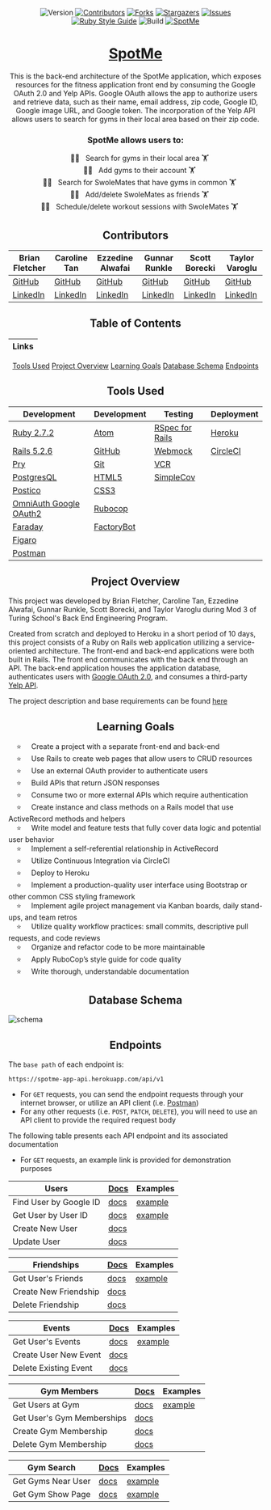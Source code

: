 <div align="center">

![Version][version-badge]
[![Contributors][contributors-badge]][contributors-url]
[![Forks][forks-badge]][forks-url]
[![Stargazers][stars-badge]][stars-url]
[![Issues][issues-badge]][issues-url]
[![Ruby Style Guide][rubocop-badge]][rubocop-url]
![Build][build-badge]
[![SpotMe][front-end-badge]][front-end-url]

# [SpotMe](https://spotme-app.herokuapp.com/)

This is the back-end architecture of the SpotMe application, which exposes resources for the fitness application front end by consuming the Google OAuth 2.0 and Yelp APIs. Google OAuth allows the app to authorize users and retrieve data, such as their name, email address, zip code, Google ID, Google image URL, and Google token. The incorporation of the Yelp API allows users to search for gyms in their local area based on their zip code.

### SpotMe allows users to:<br>
&nbsp; &nbsp; 🏋🏽 &nbsp; Search for gyms in their local area 🏋 <br>
&nbsp; &nbsp; 🏋🏽 &nbsp; Add gyms to their account 🏋 <br>
&nbsp; &nbsp; 🏋🏽 &nbsp; Search for SwoleMates that have gyms in common 🏋 <br>
&nbsp; &nbsp; 🏋🏽 &nbsp; Add/delete SwoleMates as friends 🏋 <br>
&nbsp; &nbsp; 🏋🏽 &nbsp; Schedule/delete workout sessions with SwoleMates 🏋 <br>


## Contributors

|Brian Fletcher|Caroline Tan|Ezzedine Alwafai|Gunnar Runkle|Scott Borecki|Taylor Varoglu
|--- |--- |--- |--- |--- |--- |
|[GitHub](https://github.com/bfl3tch)|[GitHub](https://github.com/carolinectan)|[GitHub](https://github.com/ealwafai)|[GitHub](https://github.com/gunnarrunner)|[GitHub](https://github.com/Scott-Borecki)|[GitHub](https://github.com/tvaroglu)
|[LinkedIn](https://www.linkedin.com/in/bfl3tch/)|[LinkedIn](https://www.linkedin.com/in/carolinectan/)|[LinkedIn](https://www.linkedin.com/in/ezzedine-alwafai/)|[LinkedIn](https://www.linkedin.com/in/gunnar-runkle/)|[LinkedIn](https://www.linkedin.com/in/scott-borecki/)|[LinkedIn](https://www.linkedin.com/in/taylorvaroglu/)


## Table of Contents
|Links
|--- |
[Tools Used](#tools-used)
[Project Overview](#project-overview)
[Learning Goals](#learning-goals)
[Database Schema](#database-schema)
[Endpoints](#endpoints)


## Tools Used

|Development|Development|Testing|Deployment
|--- |--- |--- |--- |
|[Ruby 2.7.2](https://www.ruby-lang.org/en/downloads/)|[Atom](https://atom.io/)|[RSpec for Rails](https://github.com/rspec/rspec-rails)|[Heroku](http://virtual-watch-party.herokuapp.com)|
|[Rails 5.2.6](https://rubygems.org/gems/rails/versions/5.2.6)|[GitHub](https://desktop.github.com/)|[Webmock](https://github.com/bblimke/webmock)|[CircleCI](https://circleci.com/)|
|[Pry](https://rubygems.org/gems/pry/versions/0.10.3)|[Git](https://git-scm.com/book/en/v2/Getting-Started-First-Time-Git-Setup)|[VCR](https://github.com/vcr/vcr)|
|[PostgresQL](https://www.postgresql.org/)|[HTML5](https://developer.mozilla.org/en-US/docs/Web/HTML)|[SimpleCov](https://rubygems.org/gems/simplecov/versions/0.12.0)|
|[Postico](https://eggerapps.at/postico/)|[CSS3](https://developer.mozilla.org/en-US/docs/Web/CSS)|
|[OmniAuth Google OAuth2](https://github.com/zquestz/omniauth-google-oauth2)|[Rubocop](https://rubygems.org/gems/rubocop/versions/0.39.0)|
|[Faraday](https://github.com/lostisland/faraday)|[FactoryBot](https://github.com/thoughtbot/factory_bot)|
|[Figaro](https://github.com/laserlemon/figaro)||
|[Postman](https://www.postman.com/product/rest-client/)|

</div>

<div align="center">

## Project Overview

</div>

This project was developed by Brian Fletcher, Caroline Tan, Ezzedine Alwafai, Gunnar Runkle, Scott Borecki, and Taylor Varoglu during Mod 3 of Turing School's Back End Engineering Program.  

Created from scratch and deployed to Heroku in a short period of 10 days, this project consists of a Ruby on Rails web application utilizing a service-oriented architecture.  The front-end and back-end applications were both built in Rails. The front end communicates with the back end through an API. The back-end application houses the application database, authenticates users with [Google OAuth 2.0](https://developers.google.com/identity/protocols/oauth2), and consumes a third-party [Yelp API](https://www.yelp.com/developers).

The project description and base requirements can be found [here][consultancy-home]

<div align="center">

## Learning Goals

</div>

&nbsp; &nbsp; ⭐ &nbsp; &nbsp; Create a project with a separate front-end and back-end<br>
&nbsp; &nbsp; ⭐ &nbsp; &nbsp; Use Rails to create web pages that allow users to CRUD resources<br>
&nbsp; &nbsp; ⭐ &nbsp; &nbsp; Use an external OAuth provider to authenticate users<br>
&nbsp; &nbsp; ⭐ &nbsp; &nbsp; Build APIs that return JSON responses<br>
&nbsp; &nbsp; ⭐ &nbsp; &nbsp; Consume two or more external APIs which require authentication<br>
&nbsp; &nbsp; ⭐ &nbsp; &nbsp; Create instance and class methods on a Rails model that use ActiveRecord methods and helpers<br>
&nbsp; &nbsp; ⭐ &nbsp; &nbsp; Write model and feature tests that fully cover data logic and potential user behavior<br>
&nbsp; &nbsp; ⭐ &nbsp; &nbsp; Implement a self-referential relationship in ActiveRecord<br>
&nbsp; &nbsp; ⭐ &nbsp; &nbsp; Utilize Continuous Integration via CircleCI<br>
&nbsp; &nbsp; ⭐ &nbsp; &nbsp; Deploy to Heroku<br>
&nbsp; &nbsp; ⭐ &nbsp; &nbsp; Implement a production-quality user interface using Bootstrap or other common CSS styling framework<br>
&nbsp; &nbsp; ⭐ &nbsp; &nbsp; Implement agile project management via Kanban boards, daily stand-ups, and team retros<br>
&nbsp; &nbsp; ⭐ &nbsp; &nbsp; Utilize quality workflow practices: small commits, descriptive pull requests, and code reviews<br>
&nbsp; &nbsp; ⭐ &nbsp; &nbsp; Organize and refactor code to be more maintainable<br>
&nbsp; &nbsp; ⭐ &nbsp; &nbsp; Apply RuboCop’s style guide for code quality<br>
&nbsp; &nbsp; ⭐ &nbsp; &nbsp; Write thorough, understandable documentation<br>

<div align="center">

## Database Schema

</div>

![schema](https://user-images.githubusercontent.com/58891447/134605631-b3d29050-7a44-46d4-8676-a746f7f258e1.jpeg)

<div align="center">

## Endpoints

</div>

The `base path` of each endpoint is:

```
https://spotme-app-api.herokuapp.com/api/v1
```

- For `GET` requests, you can send the endpoint requests through your internet browser, or utilize an API client (i.e. [Postman][postman-url])
- For any other requests (i.e. `POST`, `PATCH`, `DELETE`), you will need to use an API client to provide the required request body


The following table presents each API endpoint and its associated documentation
- For `GET` requests, an example link is provided for demonstration purposes  

**Users**                  | [Docs](/docs/users.md) | Examples
---------------------------|------------------------------------------|--------
Find User by Google ID     | [docs](/docs/users.md#find-user)          | [example](https://spotme-app-api.herokuapp.com/api/v1/users/find?google_id=atcsd36zl1b150p2m38wp)
Get User by User ID        | [docs](/docs/users.md#get-user)          | [example](https://spotme-app-api.herokuapp.com/api/v1/users/1)
Create New User            | [docs](/docs/users.md#create-new-user)   |
Update User                | [docs](/docs/users.md#update-user)       |

**Friendships**            | [Docs](/docs/friendships.md) | Examples
---------------------------|------------------------------------------|--------
Get User's Friends         | [docs](/docs/friendships.md#get-users-friends) | [example](https://spotme-app-api.herokuapp.com/api/v1/users/1/friendships)
Create New Friendship      | [docs](/docs/friendships.md#create-new-friendship)
Delete Friendship          | [docs](/docs/friendships.md#delete-friendship)

**Events**                 | [Docs](/docs/events.md) | Examples
---------------------------|------------------------------------------|--------
Get User's Events          | [docs](/docs/events.md#get-user-events)  | [example](https://spotme-app-api.herokuapp.com/api/v1/users/1/events)
Create User New Event      | [docs](/docs/events.md#create-new-event) |
Delete Existing Event      | [docs](/docs/events.md#delete-existing-event) |

**Gym Members**            | [Docs](/docs/gym_memberships.md) | Examples
---------------------------|------------------------------------------|--------
Get Users at Gym | [docs](/docs/gym_memberships.md#get-users-at-gym) | [example](https://spotme-app-api.herokuapp.com/api/v1/users/1/gym_members?yelp_gym_id=lex65fkcol5gfq89rymmd2)
Get User's Gym Memberships | [docs](/docs/gym_memberships.md#get-users-gym-memberships)
Create Gym Membership      | [docs](/docs/gym_memberships.md#create-gym-membership)
Delete Gym Membership      | [docs](/docs/gym_memberships.md#delete-gym-membership)


**Gym Search**             | [Docs](/docs/gym_search.md) | Examples
---------------------------|------------------------------------------|--------
Get Gyms Near User         | [docs](/docs/gym_search.md#find-gyms) | [example](https://spotme-app-api.herokuapp.com/api/v1/gym_search?zip_code=80302)
Get Gym Show Page          | [docs](/docs/gym_search.md#view-gym) | [example](https://spotme-app-api.herokuapp.com/api/v1/gym_search/c4bIf9XLgG1-CGuPl_QgWw)


<!-- Top Level Badges and Links -->
[rubocop-badge]: https://img.shields.io/badge/code_style-rubocop-brightgreen.svg?style=flat-square
[rubocop-url]: https://github.com/rubocop/rubocop
[version-badge]: https://img.shields.io/badge/API_version-V1-or.svg?&style=flat-square&logoColor=white
[contributors-badge]: https://img.shields.io/github/contributors/tvaroglu/spot_me_backend.svg?style=flat-square
[contributors-url]: https://github.com/tvaroglu/spot_me_backend/graphs/contributors
[forks-badge]: https://img.shields.io/github/forks/tvaroglu/spot_me_backend.svg?style=flat-square
[forks-url]: https://github.com/tvaroglu/spot_me_backend/network/members
[stars-badge]: https://img.shields.io/github/stars/tvaroglu/spot_me_backend.svg?style=flat-square
[stars-url]: https://github.com/tvaroglu/spot_me_backend/stargazers
[issues-badge]: https://img.shields.io/github/issues/tvaroglu/spot_me_backend.svg?style=flat-square
[issues-url]: https://github.com/tvaroglu/spot_me_backend/issues
[build-badge]: https://img.shields.io/circleci/build/github/tvaroglu/spot_me_backend?style=flat-square
[front-end-badge]: https://img.shields.io/static/v1?style=flat-square&label=SpotMe&message=Front+End+Repo&color=9cf
[front-end-url]: https://github.com/tvaroglu/spot_me_frontend

<!-- Links -->
[Repository]: https://github.com/tvaroglu/spot_me_backend
[consultancy-home]: https://backend.turing.edu/module3/projects/consultancy/
[postman-url]: https://www.postman.com/

<!-- Images -->
[github-avatar]: https://avatars.githubusercontent.com/u/79381792?s=100
